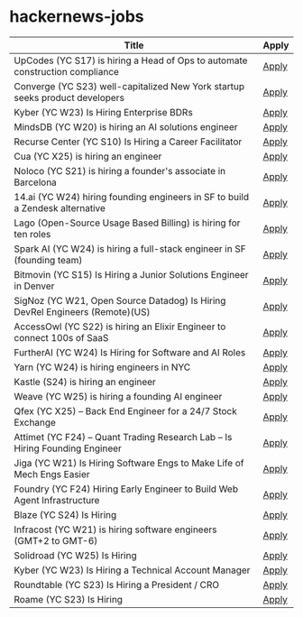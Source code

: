 # hackernews-jobs

<!-- table start -->

| Title | Apply |
|-------|-----|
| UpCodes (YC S17) is hiring a Head of Ops to automate construction compliance | [Apply](https://up.codes/careers?utm_source=HN) |
| Converge (YC S23) well-capitalized New York startup seeks product developers | [Apply](https://www.runconverge.com/careers) |
| Kyber (YC W23) Is Hiring Enterprise BDRs | [Apply](https://www.ycombinator.com/companies/kyber/jobs/F1XERLm-enterprise-business-development-representative) |
| MindsDB (YC W20) is hiring an AI solutions engineer | [Apply](https://job-boards.greenhouse.io/mindsdb/jobs/4770283007) |
| Recurse Center (YC S10) Is Hiring a Career Facilitator | [Apply](https://recurse.notion.site/Career-Facilitator-22300db231b580ba9190df9d5e480080) |
| Cua (YC X25) is hiring an engineer | [Apply](https://www.ycombinator.com/companies/cua/jobs/dIskIB1-founding-engineer-cua-yc-x25) |
| Noloco (YC S21) is hiring a founder's associate in Barcelona | [Apply](https://www.ycombinator.com/companies/noloco/jobs/K7q02eV-founders-associate) |
| 14.ai (YC W24) hiring founding engineers in SF to build a Zendesk alternative | [Apply](https://14.ai/careers) |
| Lago (Open-Source Usage Based Billing) is hiring for ten roles | [Apply](https://www.ycombinator.com/companies/lago/jobs) |
| Spark AI (YC W24) is hiring a full-stack engineer in SF (founding team) | [Apply](https://www.ycombinator.com/companies/spark/jobs/kDeJlPK-software-engineer-full-stack-founding-team) |
| Bitmovin (YC S15) Is Hiring a Junior Solutions Engineer in Denver | [Apply](https://bitmovin.com/careers/7943569002/) |
| SigNoz (YC W21, Open Source Datadog) Is Hiring DevRel Engineers (Remote)(US) | [Apply](https://www.ycombinator.com/companies/signoz/jobs/cPaxcxt-devrel-engineer-remote-us-time-zones) |
| AccessOwl (YC S22) is hiring an Elixir Engineer to connect 100s of SaaS | [Apply](https://www.ycombinator.com/companies/accessowl/jobs/1shGwy2-senior-software-engineer-elixir-focus) |
| FurtherAI (YC W24) Is Hiring for Software and AI Roles | [Apply](https://www.ycombinator.com/companies/furtherai/jobs) |
| Yarn (YC W24) is hiring engineers in NYC | [Apply](https://www.ycombinator.com/companies/yarn-2/jobs/dAUuy2r-founding-engineer) |
| Kastle (S24) is hiring an engineer | [Apply](https://www.ycombinator.com/companies/kastle/jobs/ItDVKB7-founding-engineer-at-kastle-s24) |
| Weave (YC W25) is hiring a founding AI engineer | [Apply](https://www.ycombinator.com/companies/weave-3/jobs/SqFnIFE-founding-ai-engineer) |
| Qfex (YC X25) – Back End Engineer for a 24/7 Stock Exchange | [Apply](https://www.ycombinator.com/companies/qfex/jobs/S7XSybx-founding-backend-engineer) |
| Attimet (YC F24) – Quant Trading Research Lab – Is Hiring Founding Engineer | [Apply](https://www.ycombinator.com/companies/attimet/jobs/b1w9pjE-founding-engineer) |
| Jiga (YC W21) Is Hiring Software Engs to Make Life of Mech Engs Easier | [Apply](https://www.workatastartup.com/companies/jiga) |
| Foundry (YC F24) Hiring Early Engineer to Build Web Agent Infrastructure | [Apply](https://www.ycombinator.com/companies/foundry/jobs/azAgJbN-foundry-software-engineer-new-grad-to-mid-level) |
| Blaze (YC S24) Is Hiring | [Apply](https://www.ycombinator.com/companies/blaze-2/jobs/dzNmNuw-junior-software-engineer) |
| Infracost (YC W21) is hiring software engineers (GMT+2 to GMT-6) | [Apply](https://infracost.io/join-the-team) |
| Solidroad (YC W25) Is Hiring | [Apply](https://solidroad.com/careers) |
| Kyber (YC W23) Is Hiring a Technical Account Manager | [Apply](https://www.ycombinator.com/companies/kyber/jobs/5kSq3Jd-technical-account-manager-tam) |
| Roundtable (YC S23) Is Hiring a President / CRO | [Apply](https://www.ycombinator.com/companies/roundtable/jobs/wmPTI9F-president-cro-founding) |
| Roame (YC S23) Is Hiring | [Apply](https://www.ycombinator.com/companies/roame/jobs/9QhTM31-founding-product-ai-engineer) |

<!-- table end -->
